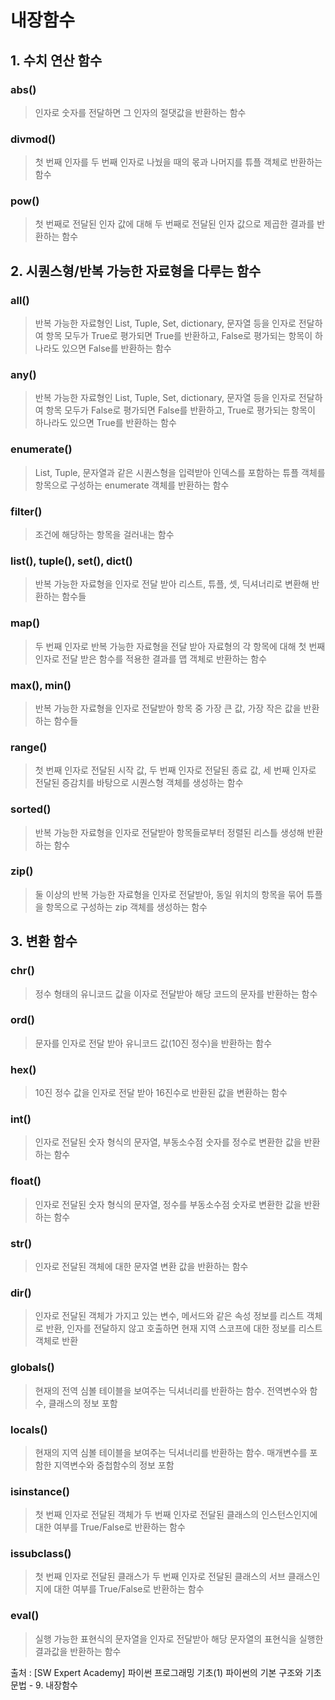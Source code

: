 # 내장함수

## 1. 수치 연산 함수

### abs()

> 인자로 숫자를 전달하면 그 인자의 절댓값을 반환하는 함수



### divmod()

> 첫 번째 인자를 두 번째 인자로 나눴을 때의 몫과 나머지를 튜플 객체로 반환하는 함수



### pow()

> 첫 번째로 전달된 인자 값에 대해 두 번째로 전달된 인자 값으로 제곱한 결과를 반환하는 함수



## 2. 시퀀스형/반복 가능한 자료형을 다루는 함수

### all()

> 반복 가능한 자료형인 List, Tuple, Set, dictionary, 문자열 등을 인자로 전달하여 항목 모두가 True로 평가되면 True를 반환하고, False로 평가되는 항목이 하나라도 있으면 False를 반환하는 함수



### any()

> 반복 가능한 자료형인 List, Tuple, Set, dictionary, 문자열 등을 인자로 전달하여 항목 모두가 False로 평가되면 False를 반환하고, True로 평가되는 항목이 하나라도 있으면 True를 반환하는 함수



### enumerate()

> List, Tuple, 문자열과 같은 시퀀스형을 입력받아 인덱스를 포함하는 튜플 객체를 항목으로 구성하는 enumerate 객체를 반환하는 함수



### filter()

> 조건에 해당하는 항목을 걸러내는 함수



### list(), tuple(), set(), dict()

> 반복 가능한 자료형을 인자로 전달 받아 리스트, 튜플, 셋, 딕셔너리로 변환해 반환하는 함수들



### map()

> 두 번째 인자로 반복 가능한 자료형을 전달 받아 자료형의 각 항목에 대해 첫 번째 인자로 전달 받은 함수를 적용한 결과를 맵 객체로 반환하는 함수



### max(), min()

> 반복 가능한 자료형을 인자로 전달받아 항목 중 가장 큰 값, 가장 작은 값을 반환하는 함수들



### range()

> 첫 번째 인자로 전달된 시작 값, 두 번째 인자로 전달된 종료 값, 세 번째 인자로 전달된 증감치를 바탕으로 시퀀스형 객체를 생성하는 함수



### sorted()

> 반복 가능한 자료형을 인자로 전달받아 항목들로부터 정렬된 리스틀 생성해 반환하는 함수



### zip()

> 둘 이상의 반복 가능한 자료형을 인자로 전달받아, 동일 위치의 항목을 묶어 튜플을 항목으로 구성하는 zip 객체를 생성하는 함수



## 3. 변환 함수

### chr()

> 정수 형태의 유니코드 값을 이자로 전달받아 해당 코드의 문자를 반환하는 함수



### ord()

> 문자를 인자로 전달 받아 유니코드 값(10진 정수)을 반환하는 함수



### hex()

> 10진 정수 값을 인자로 전달 받아 16진수로 반환된 값을 변환하는 함수



### int()

> 인자로 전달된 숫자 형식의 문자열, 부동소수점 숫자를 정수로 변환한 값을 반환하는 함수



### float()

> 인자로 전달된 숫자 형식의 문자열, 정수를 부동소수점 숫자로 변환한 값을 반환하는 함수



### str()

> 인자로 전달된 객체에 대한 문자열 변환 값을 반환하는 함수



### dir()

> 인자로 전달된 객체가 가지고 있는 변수, 메서드와 같은 속성 정보를 리스트 객체로 반환, 인자를 전달하지 않고 호출하면 현재 지역 스코프에 대한 정보를 리스트 객체로 반환



### globals()

> 현재의 전역 심볼 테이블을 보여주는 딕셔너리를 반환하는 함수. 전역변수와 함수, 클래스의 정보 포함



### locals()

> 현재의 지역 심볼 테이블을 보여주는 딕셔너리를 반환하는 함수. 매개변수를 포함한 지역변수와 중첩함수의 정보 포함



### isinstance()

> 첫 번째 인자로 전달된 객체가 두 번째 인자로 전달된 클래스의 인스턴스인지에 대한 여부를 True/False로 반환하는 함수



### issubclass()

> 첫 번째 인자로 전달된 클래스가 두 번째 인자로 전달된 클래스의 서브 클래스인지에 대한 여부를 True/False로 반환하는 함수



### eval()

> 실행 가능한 표현식의 문자열을 인자로 전달받아 해당 문자열의 표현식을 실행한 결과값을 반환하는 함수


출처 : [SW Expert Academy] 파이썬 프로그래밍 기초(1) 파이썬의 기본 구조와 기초 문법 - 9. 내장함수

